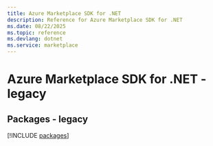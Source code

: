 ```yaml
---
title: Azure Marketplace SDK for .NET
description: Reference for Azure Marketplace SDK for .NET
ms.date: 08/22/2025
ms.topic: reference
ms.devlang: dotnet
ms.service: marketplace
---
```

# Azure Marketplace SDK for .NET - legacy
## Packages - legacy
[!INCLUDE [packages](marketplace-index.md)]